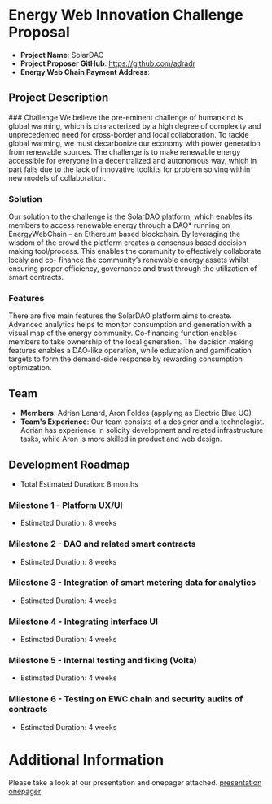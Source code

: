 # Energy Web Innovation Challenge Proposal
* **Project Name**: SolarDAO
* **Project Proposer GitHub**: https://github.com/adradr
* **Energy Web Chain Payment Address**: 

## Project Description
### Challenge
We believe the pre-eminent challenge of humankind is global warming, which is characterized by a high degree of complexity and unprecedented need for cross-border and local collaboration. To tackle global warming, we must decarbonize our economy with power generation from renewable sources. The challenge is to make renewable energy accessible for everyone in a decentralized and autonomous way, which in part fails due to the lack of innovative toolkits for problem solving within new models of collaboration.
### Solution
Our solution to the challenge is the SolarDAO platform, which enables its members to access renewable energy through a DAO* running on EnergyWebChain – an Ethereum based blockchain. By leveraging the wisdom of the crowd the platform creates a consensus based decision making tool/process. This enables the community to effectively collaborate localy and co- finance the community’s renewable energy assets whilst ensuring proper efficiency, governance and trust through the utilization of smart contracts.
### Features
There are five main features the SolarDAO platform aims to create. Advanced analytics helps to monitor consumption and generation with a visual map of the energy community. Co-financing function enables members to take ownership of the local generation. The decision making features enables a DAO-like operation, while education and gamification targets to form the demand-side response by rewarding consumption optimization.

## Team
* **Members**: Adrian Lenard, Aron Foldes (applying as Electric Blue UG)
* **Team's Experience**:
Our team consists of a designer and a technologist. Adrian has experience in solidity development and related infrastructure tasks, while Aron is more skilled in product and web design. 

## Development Roadmap
* Total Estimated Duration: 8 months

### Milestone 1 - Platform UX/UI
* Estimated Duration: 8 weeks

### Milestone 2 - DAO and related smart contracts
* Estimated Duration: 8 weeks

### Milestone 3 - Integration of smart metering data for analytics
* Estimated Duration: 4 weeks

### Milestone 4 - Integrating interface UI
* Estimated Duration: 4 weeks

### Milestone 5 - Internal testing and fixing (Volta)
* Estimated Duration: 4 weeks

### Milestone 6 - Testing on EWC chain and security audits of contracts
* Estimated Duration: 4 weeks

# Additional Information
Please take a look at our presentation and onepager attached.
[presentation](https://github.com/adradr/challenge/blob/master/applications/Solar%20DAO%20Pitch.pdf)
[onepager](https://github.com/adradr/challenge/blob/master/applications/SolarDAO%20One%20pager.pdf)
